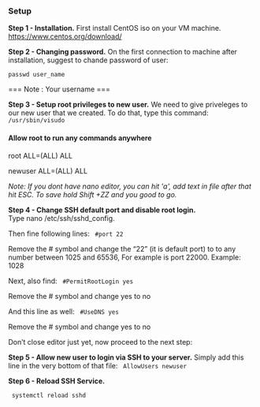 ### Setup ###

 **Step 1 - Installation.**  First install CentOS iso on your VM machine. https://www.centos.org/download/

**Step 2 - Changing password.**  On the first connection to machine after installation, suggest to chande password of user:

<code>passwd user_name</code>

=== Note : Your username ===
<br>

**Step 3 - Setup root privileges to new user.** We need to give priveleges to our new user that we created.
To do that, type this command:
<code>/usr/sbin/visudo</code>
<br>
#### Allow root to run any commands anywhere ####
root      ALL=(ALL)        ALL

newuser   ALL=(ALL)        ALL

*Note: If you dont have nano editor, you can hit 'a', add text in file after that hit ESC.
To save hold Shift +ZZ and you good to go.*
<br>

**Step 4 - Change SSH default port and disable root login.**  
Type  nano /etc/ssh/sshd_config.

Then fine following lines: 
<code> #port 22 </code>

Remove the # symbol and change the “22” (it is default port) to to any number between 1025 and 65536, For example is port 22000. Example: 1028
 <br>
 
Next, also find: 
<code> #PermitRootLogin yes </code>

Remove the # symbol and change yes to no
<br>

And this line as well: <code> #UseDNS yes </code>

Remove the # symbol and change yes to no
<br>

Don’t close editor just yet, now proceed to the next step:
<br>

**Step 5 - Allow new user to login via SSH to your server.** Simply add this line in the very bottom of that file: <code> AllowUsers newuser </code>


**Step 6 - Reload SSH Service.**

<code> systemctl reload sshd </code>
